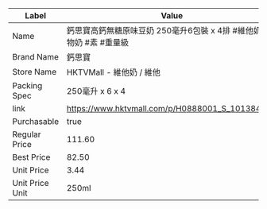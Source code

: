 | Label           | Value                                           |
| --------------- | ----------------------------------------------- |
| Name            | 鈣思寶高鈣無糖原味豆奶 250毫升6包裝 x 4排 #維他奶 #植物奶 #素 #重量級     |
| Brand Name      | 鈣思寶                                             |
| Store Name      | HKTVMall - 維他奶 / 維他                             |
| Packing Spec    | 250毫升 x 6 x 4                                   |
| link            | https://www.hktvmall.com/p/H0888001_S_10138408C |
| Purchasable     | true                                            |
| Regular Price   | 111.60                                          |
| Best Price      | 82.50                                           |
| Unit Price      | 3.44                                            |
| Unit Price Unit | 250ml                                           |
